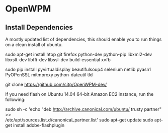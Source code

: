 OpenWPM
=======


Install Dependencies
--------------------

A mostly updated list of dependencies, this should enable you to run things on a clean
install of ubuntu.

sudo apt-get install htop git firefox python-dev python-pip libxml2-dev libxslt-dev libffi-dev libssl-dev build-essential xvfb

sudo pip install pyvirtualdisplay beautifulsoup4 selenium netlib pyasn1 PyOPenSSL mitmproxy python-dateutil tld

git clone https://github.com/citp/OpenWPM-dev/

If you need flash on Ubuntu 14.04 64-bit Amazon EC2 instance, run the following:

sudo sh -c 'echo "deb http://archive.canonical.com/ubuntu/ trusty partner" >> \
/etc/apt/sources.list.d/canonical\_partner.list'
sudo apt-get update
sudo apt-get install adobe-flashplugin

